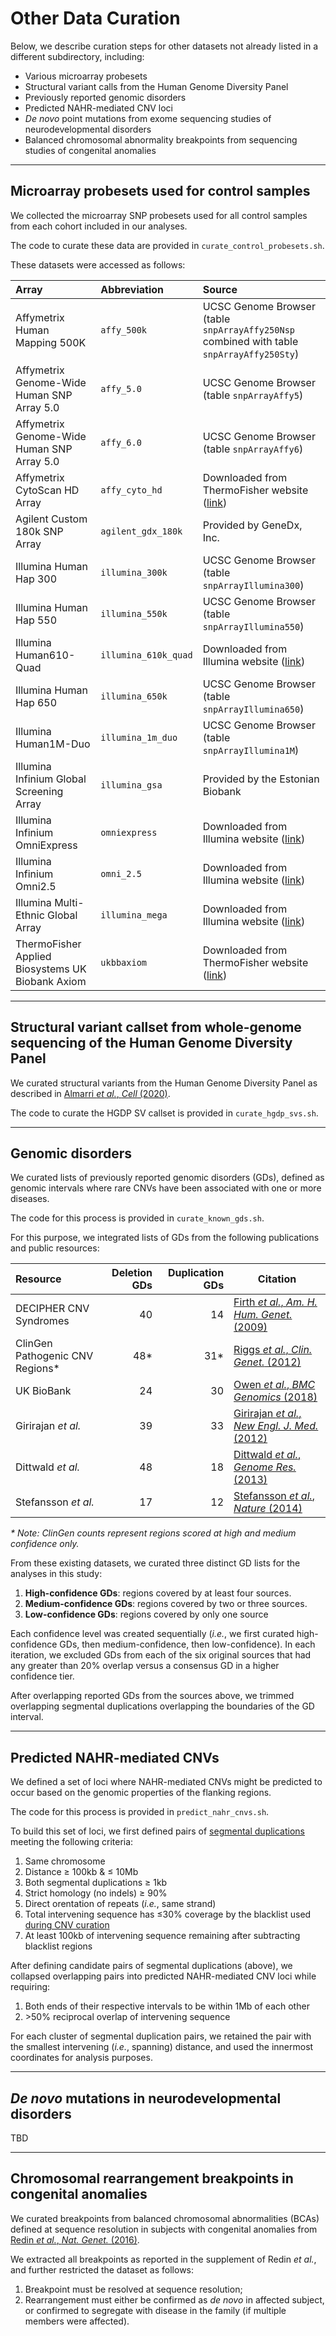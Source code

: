 # Other Data Curation  

Below, we describe curation steps for other datasets not already listed in a different subdirectory, including:  

* Various microarray probesets  
* Structural variant calls from the Human Genome Diversity Panel
* Previously reported genomic disorders  
* Predicted NAHR-mediated CNV loci  
* _De novo_ point mutations from exome sequencing studies of neurodevelopmental disorders
* Balanced chromosomal abnormality breakpoints from sequencing studies of congenital anomalies


---   

## Microarray probesets used for control samples  

We collected the microarray SNP probesets used for all control samples from each cohort included in our analyses.  

The code to curate these data are provided in `curate_control_probesets.sh`.  

These datasets were accessed as follows:  

| Array | Abbreviation | Source |  
| :--- | :--- | :--- |  
| Affymetrix Human Mapping 500K | `affy_500k` | UCSC Genome Browser (table `snpArrayAffy250Nsp` combined with table `snpArrayAffy250Sty`) |  
| Affymetrix Genome-Wide Human SNP Array 5.0 | `affy_5.0` | UCSC Genome Browser (table `snpArrayAffy5`) |  
| Affymetrix Genome-Wide Human SNP Array 5.0 | `affy_6.0` | UCSC Genome Browser (table `snpArrayAffy6`) |  
| Affymetrix CytoScan HD Array | `affy_cyto_hd` | Downloaded from ThermoFisher website ([link](https://www.thermofisher.com/order/catalog/product/901835#/901835)) |  
| Agilent Custom 180k SNP Array | `agilent_gdx_180k` | Provided by GeneDx, Inc. |  
| Illumina Human Hap 300 | `illumina_300k` | UCSC Genome Browser (table `snpArrayIllumina300`) |  
| Illumina Human Hap 550 | `illumina_550k` | UCSC Genome Browser (table `snpArrayIllumina550`) |  
| Illumina Human610-Quad | `illumina_610k_quad` | Downloaded from Illumina website ([link](https://support.illumina.com/content/dam/illumina-support/documents/downloads/productfiles/human610/human610-quadv1_h.zip)) |  
| Illumina Human Hap 650 | `illumina_650k` | UCSC Genome Browser (table `snpArrayIllumina650`) |  
| Illumina Human1M-Duo | `illumina_1m_duo` | UCSC Genome Browser (table `snpArrayIllumina1M`) |  
| Illumina Infinium Global Screening Array | `illumina_gsa` | Provided by the Estonian Biobank |  
| Illumina Infinium OmniExpress | `omniexpress` | Downloaded from Illumina website ([link](https://support.illumina.com/content/dam/illumina-support/documents/downloads/productfiles/humanomniexpress-24/v1-3/infinium-omniexpress-24-v1-3-a1-bed.zip)) |  
| Illumina Infinium Omni2.5 | `omni_2.5` | Downloaded from Illumina website ([link](https://support.illumina.com/content/dam/illumina-support/documents/downloads/productfiles/humanomni25/v1-5/infinium-omni2-5-8v1-5-a1-bed.zip)) |  
| Illumina Multi-Ethnic Global Array | `illumina_mega` | Downloaded from Illumina website ([link](https://support.illumina.com/content/dam/illumina-support/documents/downloads/productfiles/multiethnic-global/multi-ethnic-global-8-d1-bed.zip)) |  
| ThermoFisher Applied Biosystems UK Biobank Axiom | `ukbbaxiom` | Downloaded from ThermoFisher website ([link](https://www.thermofisher.com/order/catalog/product/902502?us&en#/902502?us&en)) |  

---  

## Structural variant callset from whole-genome sequencing of the Human Genome Diversity Panel  

We curated structural variants from the Human Genome Diversity Panel as described in [Almarri _et al._, _Cell_ (2020)](https://pubmed.ncbi.nlm.nih.gov/32531199/).  

The code to curate the HGDP SV callset is provided in `curate_hgdp_svs.sh`.  

---  

## Genomic disorders  

We curated lists of previously reported genomic disorders (GDs), defined as genomic intervals where rare CNVs have been associated with one or more diseases.  

The code for this process is provided in `curate_known_gds.sh`.  

For this purpose, we integrated lists of GDs from the following publications and public resources:  

| Resource | Deletion GDs | Duplication GDs | Citation |  
| :--- | ---: | ---: | --- |  
| DECIPHER CNV Syndromes | 40 | 14 | [Firth _et al._, _Am. H. Hum. Genet._ (2009)](http://dx.doi.org/10.1016/j.ajhg.2009.03.010) |  
| ClinGen Pathogenic CNV Regions\* | 48\* | 31\*  | [Riggs _et al._, _Clin. Genet._ (2012)](https://www.ncbi.nlm.nih.gov/pubmed/22097934) |  
| UK BioBank | 24 | 30 | [Owen _et al._, _BMC Genomics_ (2018)](https://www.ncbi.nlm.nih.gov/pmc/articles/PMC6278042/) |  
| Girirajan _et al._ | 39 | 33 | [Girirajan _et al._, _New Engl. J. Med._ (2012)](https://www.nejm.org/doi/full/10.1056/NEJMoa1200395) |  
| Dittwald _et al._ | 48 | 18 | [Dittwald _et al._, _Genome Res._ (2013)](https://www.ncbi.nlm.nih.gov/pubmed/23657883) |  
| Stefansson _et al._ | 17 | 12 | [Stefansson _et al._, _Nature_ (2014)](https://pubmed.ncbi.nlm.nih.gov/24352232/) |  

_\* Note: ClinGen counts represent regions scored at high and medium confidence only._  

From these existing datasets, we curated three distinct GD lists for the analyses in this study:  

1. **High-confidence GDs**: regions covered by at least four sources.  
2. **Medium-confidence GDs**: regions covered by two or three sources.  
3. **Low-confidence GDs**: regions covered by only one source  

Each confidence level was created sequentially (_i.e._, we first curated high-confidence GDs, then medium-confidence, then low-confidence). In each iteration, we excluded GDs from each of the six original sources that had any greater than 20% overlap versus a consensus GD in a higher confidence tier.  

After overlapping reported GDs from the sources above, we trimmed overlapping segmental duplications overlapping the boundaries of the GD interval.  

---  

## Predicted NAHR-mediated CNVs  

We defined a set of loci where NAHR-mediated CNVs might be predicted to occur based on the genomic properties of the flanking regions.  

The code for this process is provided in `predict_nahr_cnvs.sh`.  

To build this set of loci, we first defined pairs of [segmental duplications](https://genome.ucsc.edu/cgi-bin/hgTables) meeting the following criteria:  
1. Same chromosome
2. Distance ≥ 100kb & ≤ 10Mb
3. Both segmental duplications ≥ 1kb
4. Strict homology (no indels) ≥ 90%
5. Direct orentation of repeats (_i.e._, same strand)
6. Total intervening sequence has ≤30% coverage by the blacklist used [during CNV curation](https://github.com/talkowski-lab/rCNV2/tree/master/data_curation/CNV#curation-steps-rare-cnvs)  
7. At least 100kb of intervening sequence remaining after subtracting blacklist regions

After defining candidate pairs of segmental duplications (above), we collapsed overlapping pairs into predicted NAHR-mediated CNV loci while requiring:
1. Both ends of their respective intervals to be within 1Mb of each other  
2. \>50% reciprocal overlap of intervening sequence  

For each cluster of segmental duplication pairs, we retained the pair with the smallest intervening (_i.e._, spanning) distance, and used the innermost coordinates for analysis purposes.  


---  

## _De novo_ mutations in neurodevelopmental disorders  

TBD

---  

## Chromosomal rearrangement breakpoints in congenital anomalies  

We curated breakpoints from balanced chromosomal abnormalities (BCAs) defined at sequence resolution in subjects with congenital anomalies from [Redin _et al._, _Nat. Genet._ (2016)](https://www.nature.com/articles/ng.3720).  

We extracted all breakpoints as reported in the supplement of Redin _et al._, and further restricted the dataset as follows:  
1. Breakpoint must be resolved at sequence resolution; 
2. Rearrangement must either be confirmed as _de novo_ in affected subject, or confirmed to segregate with disease in the family (if multiple members were affected).  
